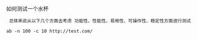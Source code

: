 如何测试一个水杯
```
 总体来说从以下几个方面去考虑 功能性、性能性、易用性、可操作性、稳定性方面进行测试
 ```
 ```
 ab -n 100 -c 10 http://test.com/
 ```
